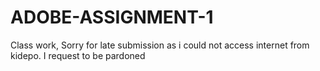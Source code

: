 # ADOBE-ASSIGNMENT-1
Class work, Sorry for late submission as i could not access internet from kidepo. I request to be pardoned
